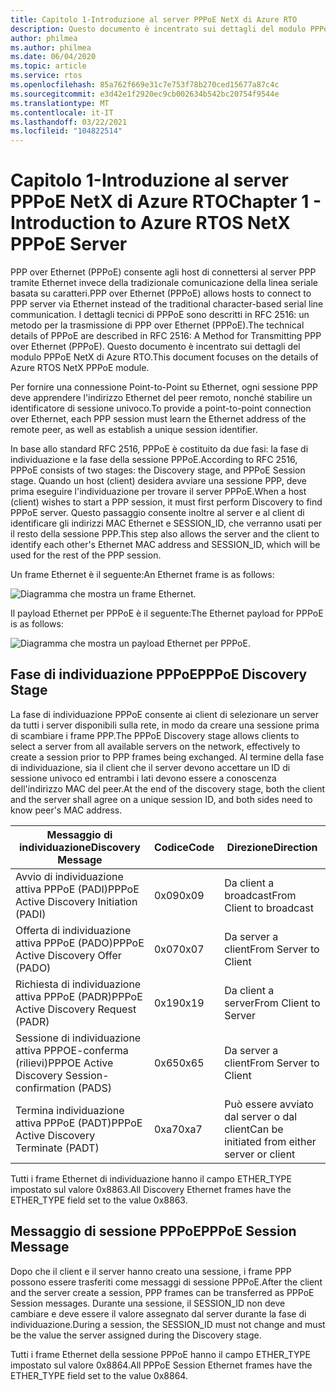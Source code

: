 ```yaml
---
title: Capitolo 1-Introduzione al server PPPoE NetX di Azure RTO
description: Questo documento è incentrato sui dettagli del modulo PPPoE NetX di Azure RTO.
author: philmea
ms.author: philmea
ms.date: 06/04/2020
ms.topic: article
ms.service: rtos
ms.openlocfilehash: 85a762f669e31c7e753f78b270ced15677a87c4c
ms.sourcegitcommit: e3d42e1f2920ec9cb002634b542bc20754f9544e
ms.translationtype: MT
ms.contentlocale: it-IT
ms.lasthandoff: 03/22/2021
ms.locfileid: "104822514"
---
```

# <a name="chapter-1---introduction-to-azure-rtos-netx-pppoe-server"></a><span data-ttu-id="06263-103">Capitolo 1-Introduzione al server PPPoE NetX di Azure RTO</span><span class="sxs-lookup"><span data-stu-id="06263-103">Chapter 1 - Introduction to Azure RTOS NetX PPPoE Server</span></span>

<span data-ttu-id="06263-104">PPP over Ethernet (PPPoE) consente agli host di connettersi al server PPP tramite Ethernet invece della tradizionale comunicazione della linea seriale basata su caratteri.</span><span class="sxs-lookup"><span data-stu-id="06263-104">PPP over Ethernet (PPPoE) allows hosts to connect to PPP server via Ethernet instead of the traditional character-based serial line communication.</span></span> <span data-ttu-id="06263-105">I dettagli tecnici di PPPoE sono descritti in RFC 2516: un metodo per la trasmissione di PPP over Ethernet (PPPoE).</span><span class="sxs-lookup"><span data-stu-id="06263-105">The technical details of PPPoE are described in RFC 2516: A Method for Transmitting PPP over Ethernet (PPPoE).</span></span> <span data-ttu-id="06263-106">Questo documento è incentrato sui dettagli del modulo PPPoE NetX di Azure RTO.</span><span class="sxs-lookup"><span data-stu-id="06263-106">This document focuses on the details of Azure RTOS NetX PPPoE module.</span></span>

<span data-ttu-id="06263-107">Per fornire una connessione Point-to-Point su Ethernet, ogni sessione PPP deve apprendere l'indirizzo Ethernet del peer remoto, nonché stabilire un identificatore di sessione univoco.</span><span class="sxs-lookup"><span data-stu-id="06263-107">To provide a point-to-point connection over Ethernet, each PPP session must learn the Ethernet address of the remote peer, as well as establish a unique session identifier.</span></span>

<span data-ttu-id="06263-108">In base allo standard RFC 2516, PPPoE è costituito da due fasi: la fase di individuazione e la fase della sessione PPPoE.</span><span class="sxs-lookup"><span data-stu-id="06263-108">According to RFC 2516, PPPoE consists of two stages: the Discovery stage, and PPPoE Session stage.</span></span> <span data-ttu-id="06263-109">Quando un host (client) desidera avviare una sessione PPP, deve prima eseguire l'individuazione per trovare il server PPPoE.</span><span class="sxs-lookup"><span data-stu-id="06263-109">When a host (client) wishes to start a PPP session, it must first perform Discovery to find PPPoE server.</span></span> <span data-ttu-id="06263-110">Questo passaggio consente inoltre al server e al client di identificare gli indirizzi MAC Ethernet e SESSION_ID, che verranno usati per il resto della sessione PPP.</span><span class="sxs-lookup"><span data-stu-id="06263-110">This step also allows the server and the client to identify each other's Ethernet MAC address and SESSION_ID, which will be used for the rest of the PPP session.</span></span>

<span data-ttu-id="06263-111">Un frame Ethernet è il seguente:</span><span class="sxs-lookup"><span data-stu-id="06263-111">An Ethernet frame is as follows:</span></span>

![Diagramma che mostra un frame Ethernet.](media/netx-pppoe-server-01.png)

<span data-ttu-id="06263-113">Il payload Ethernet per PPPoE è il seguente:</span><span class="sxs-lookup"><span data-stu-id="06263-113">The Ethernet payload for PPPoE is as follows:</span></span>

![Diagramma che mostra un payload Ethernet per PPPoE.](media/netx-pppoe-server-02.png)

## <a name="pppoe-discovery-stage"></a><span data-ttu-id="06263-115">Fase di individuazione PPPoE</span><span class="sxs-lookup"><span data-stu-id="06263-115">PPPoE Discovery Stage</span></span>

<span data-ttu-id="06263-116">La fase di individuazione PPPoE consente ai client di selezionare un server da tutti i server disponibili sulla rete, in modo da creare una sessione prima di scambiare i frame PPP.</span><span class="sxs-lookup"><span data-stu-id="06263-116">The PPPoE Discovery stage allows clients to select a server from all available servers on the network, effectively to create a session prior to PPP frames being exchanged.</span></span> <span data-ttu-id="06263-117">Al termine della fase di individuazione, sia il client che il server devono accettare un ID di sessione univoco ed entrambi i lati devono essere a conoscenza dell'indirizzo MAC del peer.</span><span class="sxs-lookup"><span data-stu-id="06263-117">At the end of the discovery stage, both the client and the server shall agree on a unique session ID, and both sides need to know peer's MAC address.</span></span>

| <span data-ttu-id="06263-118">Messaggio di individuazione</span><span class="sxs-lookup"><span data-stu-id="06263-118">Discovery Message</span></span>                                  | <span data-ttu-id="06263-119">Codice</span><span class="sxs-lookup"><span data-stu-id="06263-119">Code</span></span> | <span data-ttu-id="06263-120">Direzione</span><span class="sxs-lookup"><span data-stu-id="06263-120">Direction</span></span>                                     |
| -------------------------------------------------- | ---- | --------------------------------------------- |
| <span data-ttu-id="06263-121">Avvio di individuazione attiva PPPoE (PADI)</span><span class="sxs-lookup"><span data-stu-id="06263-121">PPPoE Active Discovery Initiation (PADI)</span></span>           | <span data-ttu-id="06263-122">0x09</span><span class="sxs-lookup"><span data-stu-id="06263-122">0x09</span></span> | <span data-ttu-id="06263-123">Da client a broadcast</span><span class="sxs-lookup"><span data-stu-id="06263-123">From Client to broadcast</span></span>                      |
| <span data-ttu-id="06263-124">Offerta di individuazione attiva PPPoE (PADO)</span><span class="sxs-lookup"><span data-stu-id="06263-124">PPPoE Active Discovery Offer (PADO)</span></span>                | <span data-ttu-id="06263-125">0x07</span><span class="sxs-lookup"><span data-stu-id="06263-125">0x07</span></span> | <span data-ttu-id="06263-126">Da server a client</span><span class="sxs-lookup"><span data-stu-id="06263-126">From Server to Client</span></span>                         |
| <span data-ttu-id="06263-127">Richiesta di individuazione attiva PPPoE (PADR)</span><span class="sxs-lookup"><span data-stu-id="06263-127">PPPoE Active Discovery Request (PADR)</span></span>              | <span data-ttu-id="06263-128">0x19</span><span class="sxs-lookup"><span data-stu-id="06263-128">0x19</span></span> | <span data-ttu-id="06263-129">Da client a server</span><span class="sxs-lookup"><span data-stu-id="06263-129">From Client to Server</span></span>                         |
| <span data-ttu-id="06263-130">Sessione di individuazione attiva PPPOE-conferma (rilievi)</span><span class="sxs-lookup"><span data-stu-id="06263-130">PPPOE Active Discovery Session-confirmation (PADS)</span></span> | <span data-ttu-id="06263-131">0x65</span><span class="sxs-lookup"><span data-stu-id="06263-131">0x65</span></span> | <span data-ttu-id="06263-132">Da server a client</span><span class="sxs-lookup"><span data-stu-id="06263-132">From Server to Client</span></span>                         |
| <span data-ttu-id="06263-133">Termina individuazione attiva PPPoE (PADT)</span><span class="sxs-lookup"><span data-stu-id="06263-133">PPPoE Active Discovery Terminate (PADT)</span></span>            | <span data-ttu-id="06263-134">0xa7</span><span class="sxs-lookup"><span data-stu-id="06263-134">0xa7</span></span> | <span data-ttu-id="06263-135">Può essere avviato dal server o dal client</span><span class="sxs-lookup"><span data-stu-id="06263-135">Can be initiated from either server or client</span></span> |

<span data-ttu-id="06263-136">Tutti i frame Ethernet di individuazione hanno il campo ETHER_TYPE impostato sul valore 0x8863.</span><span class="sxs-lookup"><span data-stu-id="06263-136">All Discovery Ethernet frames have the ETHER_TYPE field set to the value 0x8863.</span></span>

## <a name="pppoe-session-message"></a><span data-ttu-id="06263-137">Messaggio di sessione PPPoE</span><span class="sxs-lookup"><span data-stu-id="06263-137">PPPoE Session Message</span></span>

<span data-ttu-id="06263-138">Dopo che il client e il server hanno creato una sessione, i frame PPP possono essere trasferiti come messaggi di sessione PPPoE.</span><span class="sxs-lookup"><span data-stu-id="06263-138">After the client and the server create a session, PPP frames can be transferred as PPPoE Session messages.</span></span> <span data-ttu-id="06263-139">Durante una sessione, il SESSION_ID non deve cambiare e deve essere il valore assegnato dal server durante la fase di individuazione.</span><span class="sxs-lookup"><span data-stu-id="06263-139">During a session, the SESSION_ID must not change and must be the value the server assigned during the Discovery stage.</span></span>

<span data-ttu-id="06263-140">Tutti i frame Ethernet della sessione PPPoE hanno il campo ETHER_TYPE impostato sul valore 0x8864.</span><span class="sxs-lookup"><span data-stu-id="06263-140">All PPPoE Session Ethernet frames have the ETHER_TYPE field set to the value 0x8864.</span></span>
